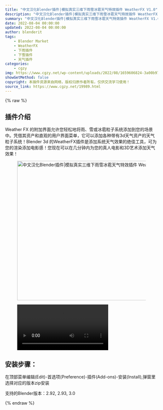 ```yaml
---
title: "中文汉化Blender插件|模拟真实三维下雨雪冰雹天气特效插件 WeatherFX V1.0"
description: "中文汉化Blender插件|模拟真实三维下雨雪冰雹天气特效插件 WeatherFX V1.0"
summary: "中文汉化Blender插件|模拟真实三维下雨雪冰雹天气特效插件 WeatherFX V1.0"
date: 2022-08-04 00:00:00
updated: 2022-08-04 00:00:00
author: blenderit
tags: 
    - Blender Market
    - WeatherFX
    - 下雨插件
    - 下雪插件
    - 天气插件
categories:
    - cgzy
img: https://www.cgzy.net/wp-content/uploads/2022/08/1659606824-3a00b973841276b.jpg
showGetMethod: false
copyright: 本插件资源来自网络，版权归原作者所有，仅供交流学习使用！
source_link: https://www.cgzy.net/19989.html
---
```


{% raw %}
<div class="wp-block-pandastudio-title"><div class="title_style_01"><h2 id="h2-0">插件介绍</h2></div></div><p class="is-style-text-indent-2em">Weather FX 的附加界面允许您轻松地将雨、雪或冰雹粒子系统添加到您的场景中。凭借其资产和直观的用户界面菜单，它可以添加各种带有3d天气资产的天气粒子系统！Blender 3d 的WeatherFX插件是添加系统天气效果的绝佳工具，可为您的渲染添加电影感！您现在可以在几分钟内为您的真人电影和3D艺术添加天气效果！</p><div class="wp-block-image is-style-border-round-and-with-shadow"><figure class="aligncenter size-full"><img fetchpriority="high" decoding="async" width="512" height="458" src="https://www.cgzy.net/wp-content/uploads/2022/08/1659606824-3a00b973841276b.jpg" class="wp-image-19993" title="中文汉化Blender插件|模拟真实三维下雨雪冰雹天气特效插件 WeatherFX V1.0" alt="中文汉化Blender插件|模拟真实三维下雨雪冰雹天气特效插件 WeatherFX V1.0"></figure></div><figure class="wp-block-video aligncenter"><video controls src="https://cloud.video.taobao.com/play/u/717183932/p/1/e/6/t/1/370729528093.mp4"></video></figure><div class="wp-block-pandastudio-title"><div class="title_style_01"><h2 id="h2-1">安装步骤：</h2></div></div><p>在顶部菜单编辑(Edit)-首选项(Preference)-插件(Add-ons)-安装(Install),弹窗里选择对应的版本zip安装</p><div class="wp-block-pandastudio-tips"><div class="tip success "><p>支持的Blender版本：2.92, 2.93, 3.0</p>
</div></div>
<div style="display: none">cgzy</div>
{% endraw %}